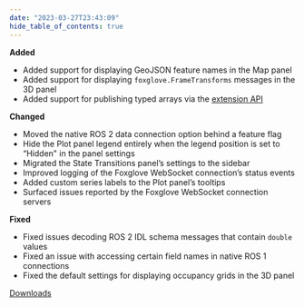 ```yaml
---
date: "2023-03-27T23:43:09"
hide_table_of_contents: true
---
```

**Added**

- Added support for displaying GeoJSON feature names in the Map panel
- Added support for displaying `foxglove.FrameTransforms` messages in the 3D panel
- Added support for publishing typed arrays via the [extension API](https://foxglove.dev/docs/studio/extensions/getting-started)

**Changed**

- Moved the native ROS 2 data connection option behind a feature flag
- Hide the Plot panel legend entirely when the legend position is set to “Hidden" in the panel settings
- Migrated the State Transitions panel’s settings to the sidebar
- Improved logging of the Foxglove WebSocket connection’s status events
- Added custom series labels to the Plot panel’s tooltips
- Surfaced issues reported by the Foxglove WebSocket connection servers

**Fixed**

- Fixed issues decoding ROS 2 IDL schema messages that contain `double` values
- Fixed an issue with accessing certain field names in native ROS 1 connections
- Fixed the default settings for displaying occupancy grids in the 3D panel

[Downloads](https://github.com/foxglove/studio/releases/tag/v1.46.0)

